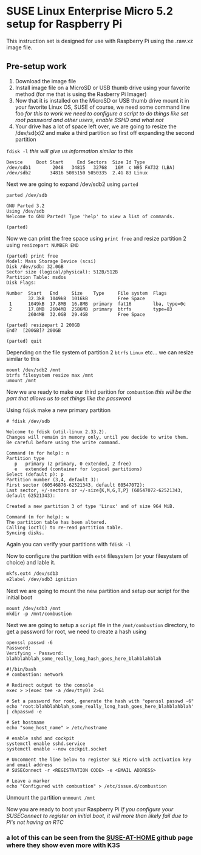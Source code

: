 # SUSE Linux Enterprise Micro 5.2 setup for Raspberry Pi

This instruction set is designed for use with Raspberry Pi using the .raw.xz image file.

## Pre-setup work

1. Download the image file
1. Install image file on a MicroSD or USB thumb drive using your favorite method (for me that is using the Rasberry Pi Imager)
1. Now that it is installed on the MicroSD or USB thumb drive mount it in your favorite Linux OS, SUSE of course, we need some command line foo
*for this to work we need to configure a script to do things like set root password and other users, enable SSHD and what not*
1. Your drive has a lot of space left over, we are going to resize the /dev/sd(x)2 and make a third partition so first off expanding the second
partition

`fdisk -l` *this will give us information similar to this*

```text
Device     Boot Start     End Sectors  Size Id Type
/dev/sdb1        2048   34815   32768   16M  c W95 FAT32 (LBA)
/dev/sdb2       34816 5085150 5050335  2.4G 83 Linux
```

Next we are going to expand /dev/sdb2 using `parted`

`parted /dev/sdb`
```text
GNU Parted 3.2
Using /dev/sdb
Welcome to GNU Parted! Type 'help' to view a list of commands.

(parted)
```

Now we can print the free space using `print free` and resize partition 2 using `resizepart NUMBER END`
```text
(parted) print free
Model: Mass Storage Device (scsi)
Disk /dev/sdb: 32.0GB
Sector size (logical/physical): 512B/512B
Partition Table: msdos
Disk Flags:

Number  Start   End     Size    Type     File system  Flags
        32.3kB  1049kB  1016kB           Free Space
 1      1049kB  17.8MB  16.8MB  primary  fat16        lba, type=0c
 2      17.8MB  2604MB  2586MB  primary  btrfs        type=83
        2604MB  32.0GB  29.4GB           Free Space

(parted) resizepart 2 200GB 
End?  [200GB]? 200GB

(parted) quit
```

Depending on the file system of partition 2 `btrfs` `Linux` etc... we can resize similar to this
```text
mount /dev/sdb2 /mnt
btrfs filesystem resize max /mnt
umount /mnt
```

Now we are ready to make our third parition for `combustion` *this will be the part that allows us to set things like the password*

Using `fdisk` make a new primary partition
```text
# fdisk /dev/sdb

Welcome to fdisk (util-linux 2.33.2).
Changes will remain in memory only, until you decide to write them.
Be careful before using the write command.

Command (m for help): n
Partition type
   p   primary (2 primary, 0 extended, 2 free)
   e   extended (container for logical partitions)
Select (default p): p
Partition number (3,4, default 3):
First sector (60546876-62521343, default 60547072):
Last sector, +/-sectors or +/-size{K,M,G,T,P} (60547072-62521343, default 62521343):

Created a new partition 3 of type 'Linux' and of size 964 MiB.

Command (m for help): w
The partition table has been altered.
Calling ioctl() to re-read partition table.
Syncing disks.
```

Again you can verify your partitions with `fdisk -l`

Now to configure the partition with `ext4` filesystem (or your filesystem of choice) and lable it.

```txt
mkfs.ext4 /dev/sdb3
e2label /dev/sdb3 ignition
```

Next we are going to mount the new partition and setup our script for the initial boot

```text
mount /dev/sdb3 /mnt
mkdir -p /mnt/combustion
```

Next we are going to setup a `script` file in the `/mnt/combustion` directory, to get a password for root, we need to create a hash using

```text
openssl passwd -6
Password:
Verifying - Password:
blahblahblah_some_really_long_hash_goes_here_blahblahblah
```

```text
#!/bin/bash
# combustion: network

# Redirect output to the console
exec > >(exec tee -a /dev/tty0) 2>&1

# Set a password for root, generate the hash with "openssl passwd -6"
echo 'root:blahblahblah_some_really_long_hash_goes_here_blahblahblah' | chpasswd -e

# Set hostname
echo "some_host_name" > /etc/hostname

# enable sshd and cockpit
systemctl enable sshd.service
systemctl enable --now cockpit.socket

# Uncomment the line below to register SLE Micro with activation key and email address
# SUSEConnect -r <REGISTRATION CODE> -e <EMAIL ADDRESS>

# Leave a marker
echo "Configured with combustion" > /etc/issue.d/combustion
```

Unmount the partition
`unmount /mnt`

Now you are ready to boot your Raspberry Pi
*If you configure your SUSEConnect to register on initial boot, it will more than likely fail due to Pi's not having an RTC*

### a lot of this can be seen from the [SUSE-AT-HOME](https://github.com/SUSE/suse-at-home/blob/main/install/Install-Slemicro-K3S-onRPi.md) github page where they show even more with K3S
